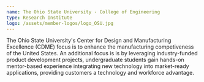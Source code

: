 ```yaml
---
name: The Ohio State University - College of Engineering
type: Research Institute
logo: /assets/member-logos/logo_OSU.jpg
---
```

The Ohio State University's Center for Design and Manufacturing Excellence (CDME) focus is to enhance the manufacturing competiveness of the United States. An additional focus is is by leveraging industry-funded product development projects, undergraduate students gain hands-on mentor-based experience integrating new technology into market-ready applications, providing customers a technology and workforce advantage.